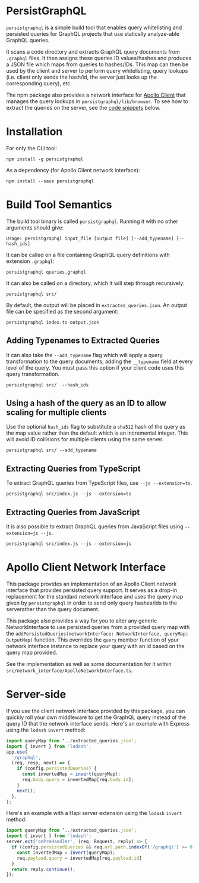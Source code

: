 # PersistGraphQL

`persistgraphql` is a simple build tool that enables query whitelisting and persisted queries for GraphQL projects that use statically analyze-able GraphQL queries.

It scans a code directory and extracts GraphQL query documents from `.graphql` files. It then assigns these queries ID values/hashes and produces a JSON file which maps from queries to hashes/IDs. This map can then be used by the client and server to perform query whitelisting, query lookups (i.e. client only sends the hash/id, the server just looks up the corresponding query), etc.

The npm package also provides a network interface for [Apollo Client](https://github.com/apollostack/apollo-client) that manages the query lookups in `persistgraphql/lib/browser`. To see how to extract the queries on the server, see the [code snippets](#server-side) below.

# Installation
For only the CLI tool:

```shell
npm install -g persistgraphql
```

As a dependency (for Apollo Client network interface):

```shell
npm install --save persistgraphql
```

# Build Tool Semantics

The build tool binary is called `persistgraphql`. Running it with no other arguments should give:

```
Usage: persistgraphql input_file [output file] [--add_typename] [--hash_ids]
```

It can be called on a file containing GraphQL query definitions with extension `.graphql`:

```shell
persistgraphql queries.graphql
```

It can also be called on a directory, which it will step through recursively:

```shell
persistgraphql src/
```

By default, the output will be placed in `extracted_queries.json`. An output file can be specified as the second argument:

```
persistgraphql index.ts output.json
```

## Adding Typenames to Extracted Queries

It can also take the `--add_typename` flag which will apply a query transformation to the query documents, adding the `__typename` field at every level of the query. You must pass this option if your client code uses this query transformation.

```
persistgraphql src/  --hash_ids
```

## Using a hash of the query as an ID to allow scaling for multiple clients

Use the optional `hash_ids` flag to substitute a `sha512` hash of the query as the map value rather than the default which is an incremental integer. This will avoid ID collisions for multiple clients using the same server.

```
persistgraphql src/ --add_typename
```

## Extracting Queries from TypeScript

To extract GraphQL queries from TypeScript files, use `--js --extension=ts`.

```
persistgraphql src/index.js --js --extension=ts
```

## Extracting Queries from JavaScript

It is also possible to extract GraphQL queries from JavaScript files using `--extension=js --js`.

```
persistgraphql src/index.js --js --extension=js
```

# Apollo Client Network Interface

This package provides an implementation of an Apollo Client network interface that provides persisted query support. It serves as a drop-in replacement for the standard network interface and uses the query map given by `persistgraphql` in order to send only query hashes/ids to the serverather than the query document.

This package also provides a way for you to alter any generic NetworkInterface to use persisted queries from a provided query map with the `addPersistedQueries(networkInterface: NetworkInterface, queryMap: OutputMap)` function.
This overrides the `query` member function of your network interface instance to replace your query with an id based on the query map provided.

See the implementation as well as some documentation for it within `src/network_interface/ApolloNetworkInterface.ts`.

# Server-side

If you use the client network interface provided by this package, you can quickly roll your own middleware to get the GraphQL query instead of the query ID that the network interface sends. Here's an example with Express using the `lodash` `invert` method:

```js
import queryMap from ‘../extracted_queries.json’;
import { invert } from 'lodash';
app.use(
  '/graphql',
  (req, resp, next) => {
    if (config.persistedQueries) {
      const invertedMap = invert(queryMap);
      req.body.query = invertedMap[req.body.id];
    }
    next();
  },
);
```
Here's an example with a Hapi server extension using the `lodash` `invert` method:

```js
import queryMap from ‘../extracted_queries.json’;
import { invert } from 'lodash';
server.ext('onPreHandler', (req: Request, reply) => {
  if (config.persistedQueries && req.url.path.indexOf('/graphql') >= 0 && req.payload.id) {
    const invertedMap = invert(queryMap);
    req.payload.query = invertedMap[req.payload.id]
  }
  return reply.continue();
});
```
